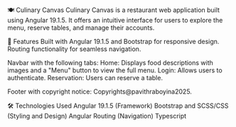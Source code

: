 🍽️ Culinary Canvas
Culinary Canvas is a restaurant web application built using Angular 19.1.5. It offers an intuitive interface for users to explore the menu, reserve tables, and manage their accounts.

🚀 Features
Built with Angular 19.1.5 and Bootstrap for responsive design.
Routing functionality for seamless navigation.

Navbar with the following tabs:
Home: Displays food descriptions with images and a "Menu" button to view the full menu.
Login: Allows users to authenticate.
Reservation: Users can reserve a table.

Footer with copyright notice: Copyrights@pavithraboyina2025.

🛠️ Technologies Used
Angular 19.1.5 (Framework)
Bootstrap and SCSS/CSS (Styling and Design)
Angular Routing (Navigation)
Typescript


